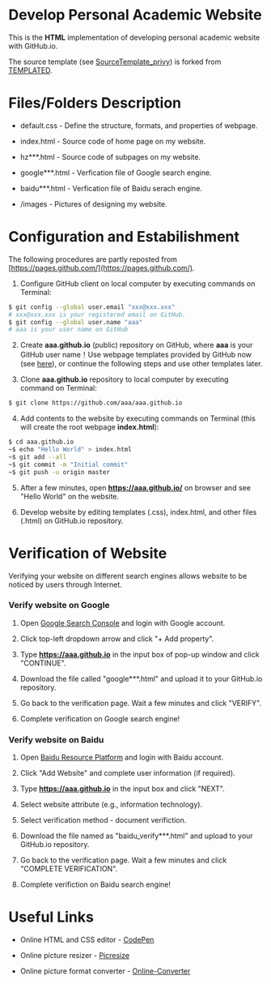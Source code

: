 # Develop Personal Academic Website

This is the **HTML** implementation of developing personal academic website with GitHub.io.

The source template (see [SourceTemplate_privy](https://github.com/HeZhang1994/HeZhang1994.github.io/tree/master/SourceTemplate_privy)) is forked from [TEMPLATED](http://templated.co).

# Files/Folders Description

* default.css - Define the structure, formats, and properties of webpage.

* index.html - Source code of home page on my website.

* hz***.html - Source code of subpages on my website.

* google***.html - Verfication file of Google search engine.

* baidu***.html - Verfication file of Baidu serach engine.

* /images - Pictures of designing my website.

# Configuration and Estabilishment

The following procedures are partly reposted from [https://pages.github.com/](https://pages.github.com/).

1. Configure GitHub client on local computer by executing commands on Terminal:
```bash
$ git config --global user.email "xxx@xxx.xxx"
# xxx@xxx.xxx is your registered email on GitHub.
$ git config --global user.name "aaa"
# aaa is your user name on GitHub
```

2. Create __aaa.github.io__ (public) repository on GitHub, where __aaa__ is your GitHub user name！Use webpage templates provided by GitHub now (see [here](https://blog.csdn.net/renfufei/article/details/37725057)), or continue the following steps and use other templates later.

3. Clone __aaa.github.io__ repository to local computer by executing command on Terminal:
```bash
$ git clone https://github.com/aaa/aaa.github.io
```

4. Add contents to the website by executing commands on Terminal (this will create the root webpage __index.html__):
```bash
$ cd aaa.github.io
~$ echo "Hello World" > index.html
~$ git add --all
~$ git commit -m "Initial commit"
~$ git push -u origin master
```

5. After a few minutes, open __https://aaa.github.io/__ on browser and see "Hello World" on the website.

6. Develop website by editing templates (.css), index.html, and other files (.html) on GitHub.io repository.

# Verification of Website

Verifying your website on different search engines allows website to be noticed by users through Internet.

### Verify website on Google

1. Open [Google Search Console](https://search.google.com/search-console/about) and login with Google account.

2. Click top-left dropdown arrow and click "+ Add property".

3. Type __https://aaa.github.io__ in the input box of pop-up window and click "CONTINUE".

4. Download the file called "google***.html" and upload it to your GitHub.io repository.

5. Go back to the verification page. Wait a few minutes and click "VERIFY".

6. Complete verification on Google search engine!

### Verify website on Baidu

1. Open [Baidu Resource Platform](https://ziyuan.baidu.com/) and login with Baidu account.

2. Click "Add Website" and complete user information (if required).

3. Type __https://aaa.github.io__ in the input box and click "NEXT".

4. Select website attribute (e.g., information technology).

5. Select verification method - document verifiction.

6. Download the file named as "baidu_verify***.html" and upload to your GitHub.io repository.

7. Go back to the verification page. Wait a few minutes and click "COMPLETE VERIFICATION".

8. Complete verifiction on Baidu search engine!

# Useful Links

* Online HTML and CSS editor - [CodePen](https://codepen.io/)

* Online picture resizer - [Picresize](http://www.picresize.com/)

* Online picture format converter - [Online-Converter](https://www.online-convert.com/)
